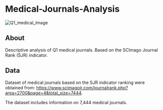 # Medical-Journals-Analysis

![Q1_medical_image](https://github.com/user-attachments/assets/18c4c85e-7009-484e-82bd-c6f9420996d5)

## About
Descriptive analysis of Q1 medical journals. Based on the SCImago Journal Rank (SJR) indicator.

## Data
Dataset of medical journals based on the SJR indicator ranking were obtained from: https://www.scimagojr.com/journalrank.php?area=2700&page=4&total_size=7444.

The dataset includes information on 7,444 medical journals.
